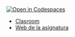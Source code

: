 [![Open in Codespaces](https://classroom.github.com/assets/launch-codespace-7f7980b617ed060a017424585567c406b6ee15c891e84e1186181d67ecf80aa0.svg)](https://classroom.github.com/open-in-codespaces?assignment_repo_id=12887463)

- [Clasroom](https://classroom.github.com/classrooms/149103967-ull-mfp-aet-2324-alu0100099904)
- [Web de la asignatura](https://ull-mfp-aet-2324.github.io/asignatura-website-daniel-garrido-cruz-0100099904/)

